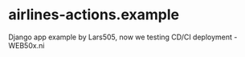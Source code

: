 # airlines-actions.example
Django app example by Lars505, now we testing CD/CI deployment - WEB50x.ni
